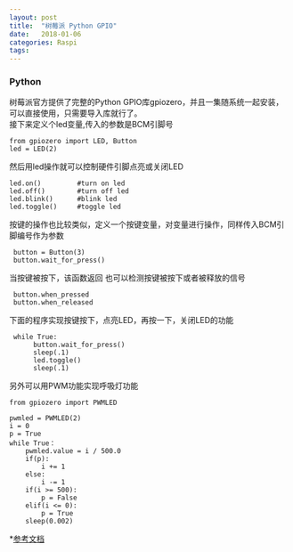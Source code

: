 ```yaml
---
layout: post
title:  "树莓派 Python GPIO"
date:   2018-01-06
categories: Raspi
tags: 
---
```

### **Python**

树莓派官方提供了完整的Python GPIO库gpiozero，并且一集随系统一起安装，可以直接使用，只需要导入库就行了。  
接下来定义个led变量,传入的参数是BCM引脚号
```
from gpiozero import LED, Button
led = LED(2)
```
然后用led操作就可以控制硬件引脚点亮或关闭LED  

 ```
 led.on()         #turn on led
 led.off()        #turn off led
 led.blink()      #blink led
 led.toggle()     #toggle led
 ```

按键的操作也比较类似，定义一个按键变量，对变量进行操作，同样传入BCM引脚编号作为参数  
```
 button = Button(3)  
 button.wait_for_press()    
```
当按键被按下，该函数返回
也可以检测按键被按下或者被释放的信号
```
 button.when_pressed
 button.when_released  
```
下面的程序实现按键按下，点亮LED，再按一下，关闭LED的功能  
```
 while True:
      button.wait_for_press()
      sleep(.1)
      led.toggle()
      sleep(.1)
```

另外可以用PWM功能实现呼吸灯功能  
```
from gpiozero import PWMLED

pwmled = PWMLED(2)
i = 0
p = True
while True：
    pwmled.value = i / 500.0
    if(p):
        i += 1
    else:
        i -= 1
    if(i >= 500):
        p = False
    elif(i <= 0):
        p = True
    sleep(0.002)
```

*[参考文档](https://gpiozero.readthedocs.io/en/v1.3.1/)